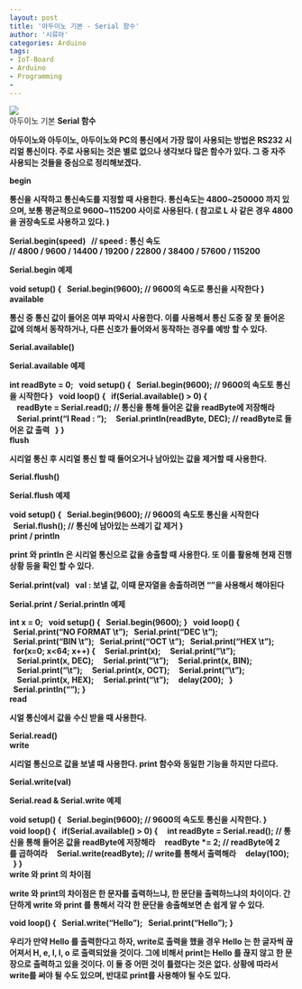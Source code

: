 ```yaml
---
layout: post
title: '아두이노 기본 - Serial 함수'
author: '시류아'
categories: Arduino
tags:
- IoT-Board
- Arduino
- Programming
-
---
```



<script> location.href='https://cafe.naver.com/develoid/776064' ; </script>

<div>
 <div>
  <img src="https://dthumb-phinf.pstatic.net/?src=%22http%3A%2F%2Fblogfiles.naver.net%2FMjAxNzAxMThfNjIg%2FMDAxNDg0NzA1NjM1OTcw.Ymu3eB7NhpZyofFcJS2P4w_Fc6TSYJYMd0L3KdlL9s0g._OBm7D7ygwJVmmrthsPgTuBZnkzHtCpdbpxsihEn1y4g.JPEG.searphiel9%2Farduino_logo.jpg%22&amp;type=cafe_wa740">
 </div>
</div>
<div>
 <div>
  <div>
   아두이노 기본
   <b>Serial 함수
  </div>
 </div>
</div>
<div>
 <p>아두이노와 아두이노, 아두이노와 PC의 통신에서 가장 많이 사용되는 방법은 RS232 시리얼 통신이다. 주로 사용되는 것은 별로 없으나 생각보다 많은 함수가 있다. 그 중 자주 사용되는 것들을 중심으로 정리해보겠다.</p>
</div>
<div>
 <div>
  <div></div>
 </div>
</div>
<div>
 <div>
  <div>
   begin
  </div>
 </div>
</div>
<div>
 <p>통신을 시작하고 통신속도를 지정할 때 사용한다. 통신속도는 4800~250000 까지 있으며, 보통 평균적으로 9600~115200 사이로 사용된다. ( 참고로 L 사 같은 경우 4800 을 권장속도로 사용하고 있다. )</p>
</div>
<div>
 <div>
  <div>
   Serial.begin(speed)
   <b>&nbsp;
   <b>//&nbsp;speed&nbsp;:&nbsp;통신&nbsp;속도
   <b>//&nbsp;4800&nbsp;/&nbsp;9600&nbsp;/&nbsp;14400&nbsp;/&nbsp;19200&nbsp;/&nbsp;22800&nbsp;/&nbsp;38400&nbsp;/&nbsp;57600&nbsp;/&nbsp;115200
  </div>
 </div>
</div>
<div>
 <p>Serial.begin 예제</p>
</div>
<div>
 <div>
  <div>
   void&nbsp;setup()&nbsp;{
   <b>&nbsp;&nbsp;Serial.begin(9600);&nbsp;//&nbsp;9600의&nbsp;속도로&nbsp;통신을&nbsp;시작한다
   <b>}
  </div>
 </div>
</div>
<div>
 <div>
  <div></div>
 </div>
</div>
<div>
 <div>
  <div>
   available
  </div>
 </div>
</div>
<div>
 <p>통신 중 통신 값이 들어온 여부 파악시 사용한다. 이를 사용해서 통신 도중 잘 못 들어온 값에 의해서 동작하거나, 다른 신호가 들어와서 동작하는 경우를 예방 할 수 있다.</p>
</div>
<div>
 <div>
  <div>
   Serial.available()
  </div>
 </div>
</div>
<div>
 <p>Serial.available 예제</p>
</div>
<div>
 <div>
  <div>
   int&nbsp;readByte&nbsp;=&nbsp;0;
   <b>&nbsp;
   <b>void&nbsp;setup()&nbsp;{
   <b>&nbsp;&nbsp;Serial.begin(9600);&nbsp;//&nbsp;9600의&nbsp;속도토&nbsp;통신을&nbsp;시작한다
   <b>}
   <b>&nbsp;
   <b>void&nbsp;loop()&nbsp;{
   <b>&nbsp;&nbsp;if(Serial.available()&nbsp;&gt;&nbsp;0)&nbsp;{
   <b>&nbsp;&nbsp;&nbsp;&nbsp;readByte&nbsp;=&nbsp;Serial.read();&nbsp;//&nbsp;통신을&nbsp;통해&nbsp;들어온&nbsp;값을&nbsp;readByte에&nbsp;저장해라
   <b>&nbsp;&nbsp;&nbsp;&nbsp;Serial.print(“I&nbsp;Read&nbsp;:&nbsp;”);
   <b>&nbsp;&nbsp;&nbsp;&nbsp;Serial.println(readByte,&nbsp;DEC);&nbsp;//&nbsp;readByte로&nbsp;들어온&nbsp;값&nbsp;출력
   <b>&nbsp;&nbsp;}
   <b>}
  </div>
 </div>
</div>
<div>
 <div>
  <div></div>
 </div>
</div>
<div>
 <div>
  <div>
    flush
  </div>
 </div>
</div>
<div>
 <p>시리얼 통신 후 시리얼 통신 할 때 들어오거나 남아있는 값을 제거할 때 사용한다.</p>
</div>
<div>
 <div>
  <div>
   Serial.flush()
  </div>
 </div>
</div>
<div>
 <p> Serial.flush 예제</p>
</div>
<div>
 <div>
  <div>
   void&nbsp;setup()&nbsp;{
   <b>&nbsp;&nbsp;Serial.begin(9600);&nbsp;//&nbsp;9600의&nbsp;속도토&nbsp;통신을&nbsp;시작한다
   <b>&nbsp;&nbsp;Serial.flush();&nbsp;//&nbsp;통신에&nbsp;남아있는&nbsp;쓰레기&nbsp;값&nbsp;제거
   <b>}
  </div>
 </div>
</div>
<div>
 <div>
  <div></div>
 </div>
</div>
<div>
 <div>
  <div>
   print / println
  </div>
 </div>
</div>
<div>
 <p>print 와 println 은 시리얼 통신으로 값을 송출할 때 사용한다. 또 이를 활용해 현재 진행상황 등을 확인 할 수 있다.</p>
</div>
<div>
 <div>
  <div>
   Serial.print(val)
   <b>&nbsp;
   <b>val&nbsp;:&nbsp;보낼&nbsp;값,&nbsp;이때&nbsp;문자열을&nbsp;송출하려면&nbsp;“”을&nbsp;사용해서&nbsp;해야된다
  </div>
 </div>
</div>
<div>
 <p>Serial.print / Serial.println 예제</p>
</div>
<div>
 <div>
  <div>
   int&nbsp;x&nbsp;=&nbsp;0;
   <b>&nbsp;
   <b>void&nbsp;setup()&nbsp;{
   <b>&nbsp;&nbsp;Serial.begin(9600);
   <b>}
   <b>&nbsp;
   <b>void&nbsp;loop()&nbsp;{
   <b>&nbsp;&nbsp;Serial.print(“NO&nbsp;FORMAT&nbsp;\t”);
   <b>&nbsp;&nbsp;Serial.print(“DEC&nbsp;\t”);
   <b>&nbsp;&nbsp;Serial.print(“BIN&nbsp;\t”);
   <b>&nbsp;&nbsp;Serial.print(“OCT&nbsp;\t”);
   <b>&nbsp;&nbsp;Serial.print(“HEX&nbsp;\t”);
   <b>&nbsp;
   <b>&nbsp;&nbsp;for(x=0;&nbsp;x&lt;64;&nbsp;x++)&nbsp;{
   <b>&nbsp;&nbsp;&nbsp;&nbsp;Serial.print(x);
   <b>&nbsp;&nbsp;&nbsp;&nbsp;Serial.print(“\t”);
   <b>&nbsp;&nbsp;&nbsp;&nbsp;Serial.print(x,&nbsp;DEC);
   <b>&nbsp;&nbsp;&nbsp;&nbsp;Serial.print(“\t”);
   <b>&nbsp;&nbsp;&nbsp;&nbsp;Serial.print(x,&nbsp;BIN);
   <b>&nbsp;&nbsp;&nbsp;&nbsp;Serial.print(“\t”);
   <b>&nbsp;&nbsp;&nbsp;&nbsp;Serial.print(x,&nbsp;OCT);
   <b>&nbsp;&nbsp;&nbsp;&nbsp;Serial.print(“\t”);
   <b>&nbsp;&nbsp;&nbsp;&nbsp;Serial.print(x,&nbsp;HEX);
   <b>&nbsp;&nbsp;&nbsp;&nbsp;Serial.print(“\t”);
   <b>&nbsp;&nbsp;&nbsp;&nbsp;delay(200);
   <b>&nbsp;&nbsp;}
   <b>&nbsp;&nbsp;Serial.println(“”);
   <b>}
  </div>
 </div>
</div>
<div>
 <div>
  <div></div>
 </div>
</div>
<div>
 <div>
  <div>
   read
  </div>
 </div>
</div>
<div>
 <p>시얼 통신에서 값을 수신 받을 때 사용한다.</p>
</div>
<div>
 <div>
  <div>
   Serial.read()
  </div>
 </div>
</div>
<div>
 <div>
  <div></div>
 </div>
</div>
<div>
 <div>
  <div>
   write
  </div>
 </div>
</div>
<div>
 <p>시리얼 통신으로 값을 보낼 때 사용한다. print 함수와 동일한 기능을 하지만 다르다.</p>
</div>
<div>
 <div>
  <div>
   Serial.write(val)
  </div>
 </div>
</div>
<div>
 <p>Serial.read &amp; Serial.write 예제</p>
</div>
<div>
 <div>
  <div>
   void&nbsp;setup()&nbsp;{
   <b>&nbsp;&nbsp;Serial.begin(9600);&nbsp;//&nbsp;9600의&nbsp;속도토&nbsp;통신을&nbsp;시작한다.
   <b>}
   <b>&nbsp;
   <b>void&nbsp;loop()&nbsp;{
   <b>&nbsp;&nbsp;if(Serial.available()&nbsp;&gt;&nbsp;0)&nbsp;{
   <b>&nbsp;&nbsp;&nbsp;&nbsp;int&nbsp;readByte&nbsp;=&nbsp;Serial.read();&nbsp;//&nbsp;통신을&nbsp;통해&nbsp;들어온&nbsp;값을&nbsp;readByte에&nbsp;저장해라
   <b>&nbsp;&nbsp;&nbsp;&nbsp;readByte&nbsp;*=&nbsp;2;&nbsp;//&nbsp;readByte에&nbsp;2를&nbsp;곱하여라
   <b>&nbsp;&nbsp;&nbsp;&nbsp;Serial.write(readByte);&nbsp;//&nbsp;write를&nbsp;통해서&nbsp;출력해라
   <b>&nbsp;&nbsp;&nbsp;&nbsp;delay(100);
   <b>&nbsp;&nbsp;}
   <b>}
  </div>
 </div>
</div>
<div>
 <div>
  <div></div>
 </div>
</div>
<div>
 <div>
  <div>
   write 와 print 의 차이점
  </div>
 </div>
</div>
<div>
 <p>write 와 print의 차이점은 한 문자를 출력하느냐, 한 문단을 출력하느냐의 차이이다. 간단하게 write 와 print 를 통해서 각각 한 문단을 송출해보면 손 쉽게 알 수 있다.</p>
</div>
<div>
 <div>
  <div>
   void&nbsp;loop()&nbsp;{
   <b>&nbsp;&nbsp;Serial.write(“Hello”);
   <b>&nbsp;&nbsp;Serial.print(“Hello”);
   <b>}
  </div>
 </div>
</div>
<div>
 <p>우리가 만약 Hello 를 출력한다고 하자, write로 출력을 했을 경우 Hello 는 한 글자씩 끊어져서 H, e, l, l, o 로 출력되었을 것이다. 그에 비해서 print는 Hello 를 끊지 않고 한 문장으로 출력하고 있을 것이다. 이 둘 중 어떤 것이 틀렸다는 것은 없다. 상황에 따라서 write를 써야 될 수도 있으며, 반대로 print를 사용해야 될 수도 있다.</p>
</div>
